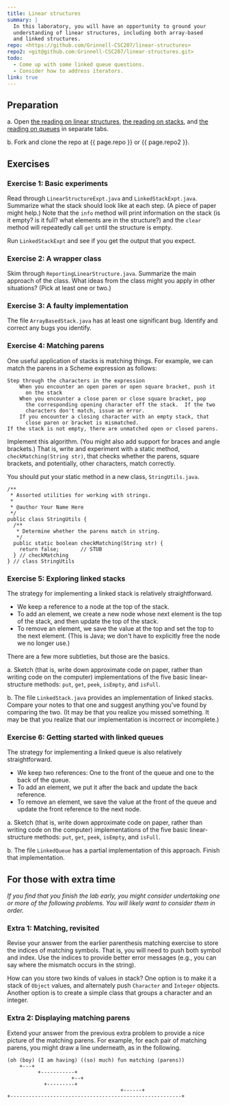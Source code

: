 ```yaml
---
title: Linear structures
summary: | 
  In this laboratory, you will have an opportunity to ground your
  understanding of linear structures, including both array-based
  and linked structures.
repo: <https://github.com/Grinnell-CSC207/linear-structures>
repo2: <git@github.com:Grinnell-CSC207/linear-structures.git>
todo:
  - Come up with some linked queue questions.
  - Consider how to address iterators.
link: true
---
```


Preparation
-----------

a. Open [the reading on linear structures](../readings/linear-structures), [the reading on stacks](../readings/stacks), and [the reading on queues](../readings/queues) in separate tabs.

b. Fork and clone the repo at {{ page.repo }} or {{ page.repo2 }}.

Exercises
---------

### Exercise 1: Basic experiments

Read through `LinearStructureExpt.java` and `LinkedStackExpt.java`.  Summarize what the stack should look like at each step.  (A piece of paper might help.)  Note that the `info` method will print information on the stack (is it empty? is it full? what elements are in the structure?) and the `clear` method will repeatedly call `get` until the structure is empty.

Run `LinkedStackExpt` and see if you get the output that you expect.

### Exercise 2: A wrapper class

Skim through `ReportingLinearStructure.java`.  Summarize the main approach of the class.  What ideas from the class might you apply in other situations?  (Pick at least one or two.)

### Exercise 3: A faulty implementation

The file `ArrayBasedStack.java` has at least one significant bug.  Identify and correct any bugs you identify.

### Exercise 4: Matching parens

One useful application of stacks is matching things.  For example, we can match the parens in a Scheme expression as follows:

```text
Step through the characters in the expression
    When you encounter an open paren or open square bracket, push it 
      on the stack
    When you encounter a close paren or close square bracket, pop 
      the corresponding opening character off the stack.  If the two
      characters don't match, issue an error.
    If you encounter a closing character with an empty stack, that 
      close paren or bracket is mismatched.
If the stack is not empty, there are unmatched open or closed parens.
```

Implement this algorithm.  (You might also add support for braces and angle brackets.)  That is, write and experiment with a static method, `checkMatching(String str)`, that checks whether the parens, square brackets, and potentially, other characters, match correctly.

You should put your static method in a new class, `StringUtils.java`.

```
/**
 * Assorted utilities for working with strings.
 *
 * @author Your Name Here
 */
public class StringUtils {
  /**
   * Determine whether the parens match in string.
   */
  public static boolean checkMatching(String str) {
    return false;       // STUB
  } // checkMatching
} // class StringUtils
```

### Exercise 5: Exploring linked stacks

The strategy for implementing a linked stack is relatively straightforward.

* We keep a reference to a node at the top of the stack.  
* To add an element, we create a new node whose next element is 
  the top of the stack, and then update the top of the stack.  
* To remove an element, we save the value at the top and set the
  top to the next element.  (This is Java; we don't have to explicitly 
  free the node we no longer use.)

There are a few more subtleties, but those are the basics.

a. Sketch (that is, write down approximate code on paper, rather than writing code on the computer) implementations of the five basic linear-structure methods: `put`, `get`, `peek`, `isEmpty`, and `isFull`.

b. The file `LinkedStack.java` provides an implementation of linked stacks.  Compare your notes to that one and suggest anything you've found by comparing the two.  (It may be that you realize you missed something.  It may be that you realize that our implementation is incorrect or incomplete.)

### Exercise 6: Getting started with linked queues

The strategy for implementing a linked queue is also relatively straightforward.

* We keep two references: One to the front of the queue and one to the back of the queue.  
* To add an element, we put it after the back and update the back reference.  
* To remove an element, we save the value at the front of the queue and update the front reference to the next node.  

a. Sketch (that is, write down approximate code on paper, rather than writing code on the computer) implementations of the five basic linear-structure methods: `put`, `get`, `peek`, `isEmpty`, and `isFull`.

b. The file `LinkedQueue` has a partial implementation of this approach.  Finish that implementation.

For those with extra time
-------------------------

_If you find that you finish the lab early, you might consider undertaking one or more of the following problems.  You will likely want to consider them in order._

### Extra 1: Matching, revisited

Revise your answer from the earlier parenthesis matching exercise to store the indices of matching symbols.  That is, you will need to push both symbol and index.  Use the indices to provide better error messages (e.g., you can say where the mismatch occurs in the string).

How can you store two kinds of values in stack?  One option is to make it a stack of `Object` values, and alternately push `Character` and `Integer` objects.  Another option is to create a simple class that groups a character and an integer.

### Extra 2: Displaying matching parens

Extend your answer from the previous extra problem to provide a nice picture of the matching parens.  For example, for each pair of matching parens, you might draw a line underneath, as in the following.

```text
(oh (boy) (I am having) ((so) much) fun matching (parens))
    +---+
          +-----------+
	                 +--+
			+---------+
			                         +------+
+--------------------------------------------------------+
```

